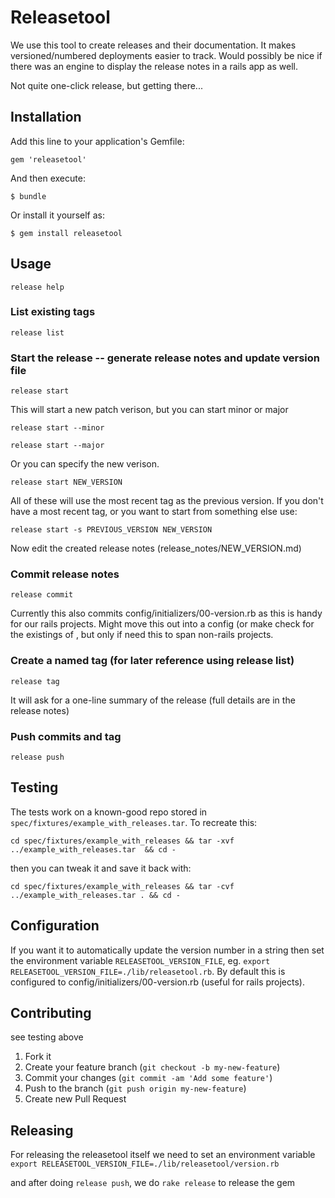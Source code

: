 # Releasetool

We use this tool to create releases and their documentation.
It makes versioned/numbered deployments easier to track.
Would possibly be nice if there was an engine to display the release notes in a rails app as well.

Not quite one-click release, but getting there...

## Installation

Add this line to your application's Gemfile:

    gem 'releasetool'

And then execute:

    $ bundle

Or install it yourself as:

    $ gem install releasetool

## Usage

```release help```

### List existing tags

```release list```

### Start the release -- generate release notes and update version file

```release start```

This will start a new patch verison, but you can start minor or major 

```release start --minor```

```release start --major```

Or you can specify the new verison. 

```release start NEW_VERSION```

All of these will use the most recent tag as the previous version. If you don't have a most recent tag, or you want to start from something else use:

```release start -s PREVIOUS_VERSION NEW_VERSION```

Now edit the created release notes (release_notes/NEW_VERSION.md)

### Commit release notes

```release commit```

Currently this also commits config/initializers/00-version.rb as this is handy for our rails  projects. Might move this out into a config (or make check for the existings of , but only if need this to span non-rails projects.

### Create a named tag (for later reference using release list)

```release tag```

It will ask for a one-line summary of the release (full details are in the release notes)

### Push commits and tag

```release push```


## Testing

The tests work on a known-good repo stored in `spec/fixtures/example_with_releases.tar`. To recreate this:
```
cd spec/fixtures/example_with_releases && tar -xvf ../example_with_releases.tar  && cd -
```

then you can tweak it and save it back with:
```
cd spec/fixtures/example_with_releases && tar -cvf ../example_with_releases.tar . && cd -
```

## Configuration

If you want it to automatically update the version number in a string then set the environment variable
 `RELEASETOOL_VERSION_FILE`, eg. `export RELEASETOOL_VERSION_FILE=./lib/releasetool.rb`. By default this is configured to config/initializers/00-version.rb (useful for rails projects).


## Contributing

see testing above

1. Fork it
2. Create your feature branch (`git checkout -b my-new-feature`)
3. Commit your changes (`git commit -am 'Add some feature'`)
4. Push to the branch (`git push origin my-new-feature`)
5. Create new Pull Request


## Releasing

For releasing the releasetool itself we need to set an environment variable `export RELEASETOOL_VERSION_FILE=./lib/releasetool/version.rb`

and after doing `release push`, we do 
`rake release` to release the gem
